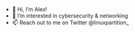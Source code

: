 - 👋 Hi, I’m Alex!
- 👀 I’m interested in cybersecurity & networking
- 📫 Reach out to me on Twitter @linuxpartition_
